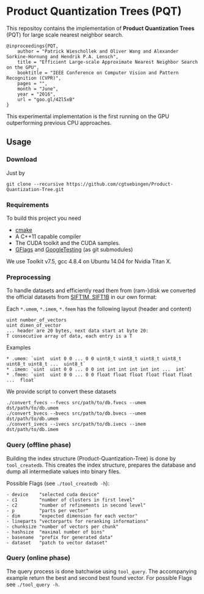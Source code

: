 # Product Quantization Trees (PQT)

This repositoy contains the implementation of **Product Quantization Trees** (PQT) for large scale nearest neighbor search.

    @inproceedings{PQT,
        author = "Patrick Wieschollek and Oliver Wang and Alexander Sorkine-Hornung and Hendrik P.A. Lensch",
        title = "Efficient Large-scale Approximate Nearest Neighbor Search on the GPU",
        booktitle = "IEEE Conference on Computer Vision and Pattern Recognition (CVPR)",
        pages = "",
        month = "June",
        year = "2016",
        url = "goo.gl/4Zl5xB"
    }

This experimental implementation is the first running on the GPU outperforming previous CPU approaches. 


## Usage

### Download

Just by

    git clone --recursive https://github.com/cgtuebingen/Product-Quantization-Tree.git

### Requirements
To build this project you need

* [cmake](http://www.cmake.org)
* A C++11 capable compiler
* The CUDA toolkit and the CUDA samples.
* [GFlags](https://github.com/gflags/gflags) and [GoogleTesting](https://github.com/google/googletest) (as git submodules)

We use Toolkit v7.5, gcc 4.8.4 on Ubuntu 14.04 for Nvidia Titan X.

### Preprocessing

To handle datasets and efficiently read them from (ram-)disk we converted the official datasets from [SIFT1M, SIFT1B](http://corpus-texmex.irisa.fr/) in our own format:


Each `*.umem`, `*.imem`, `*.fmem` has the following layout (header and content)

    uint number_of_vectors
    uint dimen_of_vector
    ... header are 20 bytes, next data start at byte 20:
    T consecutive array of data, each entry is a T

Examples

    * .umem: `uint  uint 0 0 ... 0 0 uint8_t uint8_t uint8_t uint8_t uint8_t uint8_t ...  uint8_t`
    * .imem: `uint  uint 0 0 ... 0 0 int int int int int int ...  int`
    * .fmem: `uint  uint 0 0 ... 0 0 float float float float float float ...  float`

We provide script to convert these datasets

    ./convert_fvecs --fvecs src/path/to/db.fvecs --umem dst/path/to/db.umem
    ./convert_bvecs --bvecs src/path/to/db.bvecs --umem dst/path/to/db.umem
    ./convert_ivecs --ivecs src/path/to/db.ivecs --imem dst/path/to/db.imem


### Query (offline phase)

Building the index structure (Product-Quantization-Tree) is done by `tool_createdb`. This creates the index structure, prepares the database and dump all intermediate values into binary files.

Possible Flags (see `./tool_createdb -h`):

    - device    "selected cuda device"
    - c1        "number of clusters in first level"
    - c2        "number of refinements in second level"
    - p         "parts per vector"
    - dim       "expected dimension for each vector"
    - lineparts "vectorparts for reranking informations"
    - chunksize "number of vectors per chunk"
    - hashsize  "maximal number of bins"
    - basename  "prefix for generated data"
    - dataset   "patch to vector dataset"

### Query (online phase)

The query process is done batchwise using `tool_query`. The accompanying example return the best and second best found vector. For possible Flags see `./tool_query -h`.
